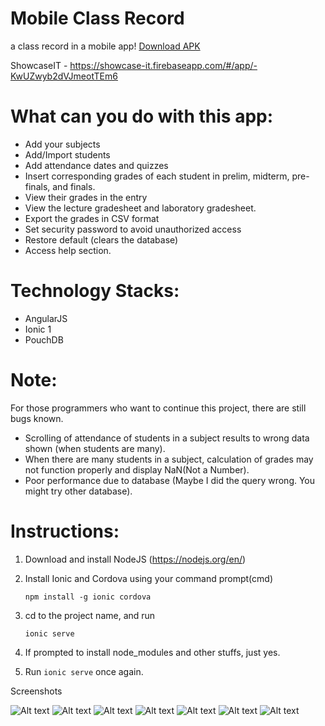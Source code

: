 # Mobile Class Record
a class record in a mobile app!
<a href="https://drive.google.com/open?id=1VcdkCC352XwSM6jnaE1n3CJ41Glbu-P_"> Download APK </a>

ShowcaseIT - https://showcase-it.firebaseapp.com/#/app/-KwUZwyb2dVJmeotTEm6

# What can you do with this app:
 - Add your subjects
 - Add/Import students
 - Add attendance dates and quizzes
 - Insert corresponding grades of each student in prelim, midterm, pre-finals, and finals.
 - View their grades in the entry
 - View the lecture gradesheet and laboratory gradesheet.
 - Export the grades in CSV format
 - Set security password to avoid unauthorized access
 - Restore default (clears the database)
 - Access help section.

# Technology Stacks:
 - AngularJS
 - Ionic 1
 - PouchDB

# Note:
For those programmers who want to continue this project, there are still bugs known.
- Scrolling of attendance of students in a subject results to wrong data shown (when students are many).
- When there are many students in a subject, calculation of grades may not function properly and display NaN(Not a Number).
- Poor performance due to database (Maybe I did the query wrong. You might try other database).


# Instructions:
1. Download and install NodeJS (https://nodejs.org/en/)
2. Install Ionic and Cordova using your command prompt(cmd) 

      `npm install -g ionic cordova`
      
3. cd to the project name, and run

      `ionic serve`
      
4. If prompted to install node_modules and other stuffs, just yes.
5. Run `ionic serve` once again.


Screenshots


![Alt text](https://firebasestorage.googleapis.com/v0/b/showcase-it.appspot.com/o/app%2Fscreenshots%2F-KwUZwyb2dVJmeotTEm6%2Fthumb_e54b51df-9667-4ee3-b3af-32626a2e4fcc-Screenshot_20171015-184234.png?alt=media&token=b25df487-ab5c-4982-aa49-abacce45741a)
![Alt text](https://firebasestorage.googleapis.com/v0/b/showcase-it.appspot.com/o/app%2Fscreenshots%2F-KwUZwyb2dVJmeotTEm6%2Fthumb_c3d16cfb-bc73-43e2-94e3-5ce1b200e586-Screenshot_20171015-184308.png?alt=media&token=42e0adcb-3a37-433b-adaa-29b8f1364f5e)
![Alt text](https://firebasestorage.googleapis.com/v0/b/showcase-it.appspot.com/o/app%2Fscreenshots%2F-KwUZwyb2dVJmeotTEm6%2Fthumb_757f874c-938d-4243-8544-7cca934fef30-Screenshot_20171015-182130.png?alt=media&token=465abb46-1d61-4da9-8b1f-5f4446d97d06)
![Alt text](https://firebasestorage.googleapis.com/v0/b/showcase-it.appspot.com/o/app%2Fscreenshots%2F-KwUZwyb2dVJmeotTEm6%2Fthumb_0dfb3520-69b4-44ce-9b70-38f37ef29960-Screenshot_20171015-182550.png?alt=media&token=c06933b1-b076-41ae-a4dd-0bc004d1c8f0)
![Alt text](https://firebasestorage.googleapis.com/v0/b/showcase-it.appspot.com/o/app%2Fscreenshots%2F-KwUZwyb2dVJmeotTEm6%2Fthumb_8497b303-9699-4ec1-b7b3-c53f6a63c519-Screenshot_20171015-182620.png?alt=media&token=df76464b-cbd9-4ab5-af92-1c412dca1031)
![Alt text](https://firebasestorage.googleapis.com/v0/b/showcase-it.appspot.com/o/app%2Fscreenshots%2F-KwUZwyb2dVJmeotTEm6%2Fthumb_97606d9a-abe6-4ffb-9b96-2199cdb95a6d-Screenshot_20171015-182719.png?alt=media&token=8f3a677c-a741-4fe7-9155-2de0831e45bf)
![Alt text](https://firebasestorage.googleapis.com/v0/b/showcase-it.appspot.com/o/app%2Fscreenshots%2F-KwUZwyb2dVJmeotTEm6%2Fthumb_fbc93d87-7ee3-4d5a-86e9-a7ff4f91c2fc-Screenshot_20171015-182846.png?alt=media&token=257ea126-d67d-483b-be2a-6f64a32dfbc9)
